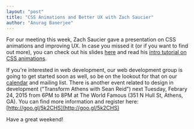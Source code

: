 ```yaml
---
layout: "post"
title: "CSS Animations and Better UX with Zach Saucier"
author: "Anurag Banerjee"
---
```


For our meeting this week, Zach Saucier gave a presentation on CSS animations and improving UX. In case you missed it (or if you want to find out more), you can check out his slides [here](http://slides.com/zachsaucier/ma) and read his [intro tutorial on CSS animations](http://zachsaucier.com/blog/blog/2015/02/19/an-intro-to-web-animation/).

If you're interested in web development, our web development group is going to get started soon as well, so be on the lookout for that on our [calendar](http://ugaacm.com/calendar) and mailing list. There is another event related to design in development ("Transform Athens with Sean Reid") next Tuesday, Febrary 24, 2015 from 6PM to 8PM at The World Famous (351 N Hull St, Athens, GA). You can find more information and register here: [http://goo.gl/5k2CHS](http://goo.gl/5k2CHS)

Have a great weekend!